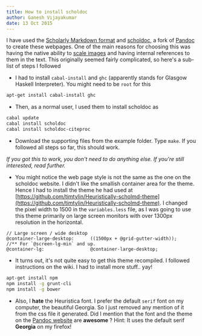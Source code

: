 ```yaml
---
title: How to install scholdoc 
author: Ganesh Vijayakumar
date: 13 Oct 2015
---
```


I have used the [Scholarly Markdown format](http://scholarlymarkdown.com/) and [scholdoc](http://scholdoc.scholarlymarkdown.com/), a fork of [Pandoc](http://pandoc.org/) to create these webpages. One of the main reasons for choosing this was having the native ability to [scale images](http://scholarlymarkdown.com/Scholarly-Markdown-Guide.html#floating-subfigs) and having internal references to them in the text. This originally seemed fairly complicated, so here's a sub-list of steps I followed

* I had to install `cabal-install` and `ghc` (apparently stands for Glasgow Haskell Interpreter). You might need to be `root` for this

```bash
apt-get install cabal-install ghc
```

* Then, as a normal user, I used them to install scholdoc as 

``` bash
cabal update
cabal install scholdoc
cabal install scholdoc-citeproc
```

* Download the supporting files from the example folder. Type `make`. If you followed all steps so far, this should work. 

 _If you got this to work, you don't need to do anything else. If you're still interested, read further._

* You might notice the web page style is not the same as the one on the scholdoc website. I didn't like the smallish container area for the theme. Hence I had to install the theme he had used at [https://github.com/timtylin/Heuristically-scholmd-theme](https://github.com/timtylin/Heuristically-scholmd-theme). I changed the pixel width to 1500 in the `variables.less` file, as I was going to use this theme primarily on large screen monitors with over 1300px resolution in the horizontal. 

``` 
// Large screen / wide desktop
@container-large-desktop:      ((1500px + @grid-gutter-width));
//** For `@screen-lg-min` and up.
@container-lg:                 @container-large-desktop;
```

* It turns out, it's not quite easy to get this theme recompiled. I followed instructions on the wiki. I had to install more stuff.. yay! 

``` bash
apt-get install npm
npm install -g grunt-cli
npm install -g bower
```

* Also, I **hate** the Heuristica font. I prefer the default `serif` font on my computer, the beautiful Georgia. So I just removed any mention of it from the css file it generated. Did I mention that the font and the theme on the [Pandoc website](http://www.pandoc.org) are __awesome__ ? Hint: It uses the default serif __Georgia__ on my firefox!


